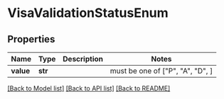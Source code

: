 # VisaValidationStatusEnum


## Properties
Name | Type | Description | Notes
------------ | ------------- | ------------- | -------------
**value** | **str** |  |  must be one of ["P", "A", "D", ]

[[Back to Model list]](../README.md#documentation-for-models) [[Back to API list]](../README.md#documentation-for-api-endpoints) [[Back to README]](../README.md)


